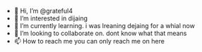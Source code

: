 - 👋 Hi, I’m @grateful4
- 👀 I’m interested in dijaing 
- 🌱 I’m currently learning. i was lreaning dejaing for a whial now 
- 💞️ I’m looking to collaborate on. dont know what that means 
- 📫 How to reach me you can only reach me on here

<!---
grateful4/grateful4 is a ✨ special ✨ repository because its `README.md` (this file) appears on your GitHub profile.
You can click the Preview link to take a look at your changes.
--->
